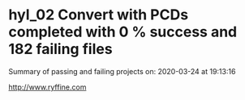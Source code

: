 # hyl_02 Convert with PCDs completed with 0 % success and 182 failing files

Summary of passing and failing projects on: 2020-03-24 at 19:13:16

http://www.ryffine.com
